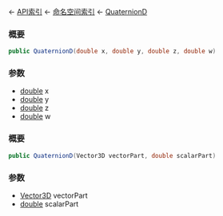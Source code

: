← [API索引](Api-Index) ← [命名空间索引](Namespace-Index) ← [QuaternionD](VRageMath.QuaternionD)

### 概要

```csharp
public QuaternionD(double x, double y, double z, double w)
```

### 参数

* [double](https://docs.microsoft.com/en-us/dotnet/api/System.Double?view=netframework-4.6) x
* [double](https://docs.microsoft.com/en-us/dotnet/api/System.Double?view=netframework-4.6) y
* [double](https://docs.microsoft.com/en-us/dotnet/api/System.Double?view=netframework-4.6) z
* [double](https://docs.microsoft.com/en-us/dotnet/api/System.Double?view=netframework-4.6) w
### 概要

```csharp
public QuaternionD(Vector3D vectorPart, double scalarPart)
```

### 参数

* [Vector3D](VRageMath.Vector3D) vectorPart
* [double](https://docs.microsoft.com/en-us/dotnet/api/System.Double?view=netframework-4.6) scalarPart
